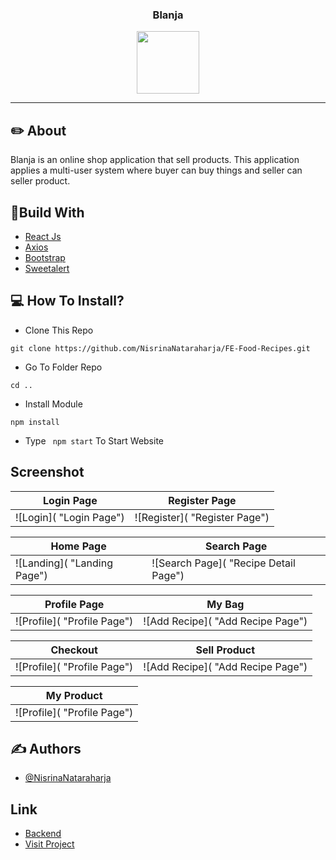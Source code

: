 <p align="center">

  <h3 align="center">Blanja</h3>
  <p align="center">
    <image align="center" width="100" src='' />
  </p>

---

## ✏️ About
Blanja is an online shop application that sell products. This application applies a multi-user system where buyer can buy things and seller can seller product.

## 🔖Build With

- [React Js](https://reactjs.org)
- [Axios](https://www.npmjs.com/package/axios)
- [Bootstrap](https://www.npmjs.com/package/bootstrap)
- [Sweetalert](https://www.npmjs.com/package/sweetalert)

## 💻 How To Install?

- Clone This Repo

```
git clone https://github.com/NisrinaNataraharja/FE-Food-Recipes.git
```

- Go To Folder Repo

```
cd ..
```

- Install Module

```
npm install
```

- Type ` npm start` To Start Website

## Screenshot

| Login Page | Register Page |
| ------------- | ------------- |
| ![Login]( "Login Page") | ![Register]( "Register Page")|

| Home Page  | Search Page |
| ------------- | ------------- |
| ![Landing]( "Landing Page") | ![Search Page]( "Recipe Detail Page") |

| Profile Page | My Bag |
| ------------- | ------------- |
| ![Profile]( "Profile Page") | ![Add Recipe]( "Add Recipe Page") |

| Checkout | Sell Product |
| ------------- | ------------- |
| ![Profile]( "Profile Page") | ![Add Recipe]( "Add Recipe Page") |

| My Product | 
| ------------- |
| ![Profile]( "Profile Page") |


## ✍️ Authors

- [@NisrinaNataraharja](https://github.com/NisrinaNataraharja)

## Link

- [Backend](https://github.com/NisrinaNataraharja/Backend-Belanja)
- [Visit Project](https://my-belanja.netlify.app)
